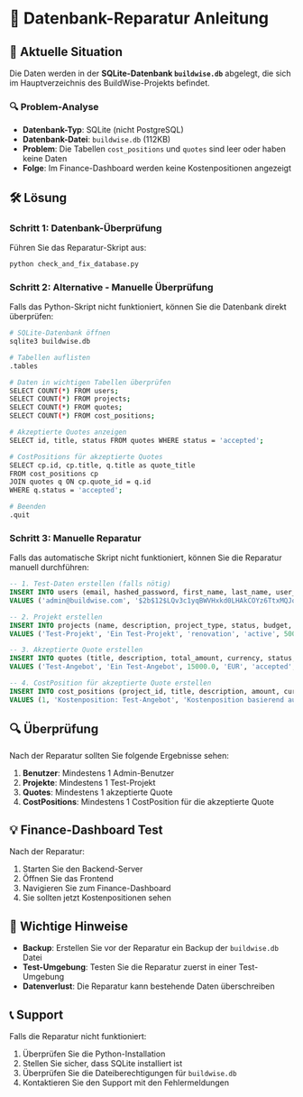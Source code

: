 # 🔧 Datenbank-Reparatur Anleitung

## 📍 Aktuelle Situation

Die Daten werden in der **SQLite-Datenbank `buildwise.db`** abgelegt, die sich im Hauptverzeichnis des BuildWise-Projekts befindet.

### 🔍 Problem-Analyse

- **Datenbank-Typ**: SQLite (nicht PostgreSQL)
- **Datenbank-Datei**: `buildwise.db` (112KB)
- **Problem**: Die Tabellen `cost_positions` und `quotes` sind leer oder haben keine Daten
- **Folge**: Im Finance-Dashboard werden keine Kostenpositionen angezeigt

## 🛠️ Lösung

### Schritt 1: Datenbank-Überprüfung

Führen Sie das Reparatur-Skript aus:

```bash
python check_and_fix_database.py
```

### Schritt 2: Alternative - Manuelle Überprüfung

Falls das Python-Skript nicht funktioniert, können Sie die Datenbank direkt überprüfen:

```bash
# SQLite-Datenbank öffnen
sqlite3 buildwise.db

# Tabellen auflisten
.tables

# Daten in wichtigen Tabellen überprüfen
SELECT COUNT(*) FROM users;
SELECT COUNT(*) FROM projects;
SELECT COUNT(*) FROM quotes;
SELECT COUNT(*) FROM cost_positions;

# Akzeptierte Quotes anzeigen
SELECT id, title, status FROM quotes WHERE status = 'accepted';

# CostPositions für akzeptierte Quotes
SELECT cp.id, cp.title, q.title as quote_title 
FROM cost_positions cp 
JOIN quotes q ON cp.quote_id = q.id 
WHERE q.status = 'accepted';

# Beenden
.quit
```

### Schritt 3: Manuelle Reparatur

Falls das automatische Skript nicht funktioniert, können Sie die Reparatur manuell durchführen:

```sql
-- 1. Test-Daten erstellen (falls nötig)
INSERT INTO users (email, hashed_password, first_name, last_name, user_type, is_active, is_verified, created_at, updated_at)
VALUES ('admin@buildwise.com', '$2b$12$LQv3c1yqBWVHxkd0LHAkCOYz6TtxMQJqhN8/LewdBPj4J/8qQqKqG', 'Admin', 'User', 'admin', 1, 1, datetime('now'), datetime('now'));

-- 2. Projekt erstellen
INSERT INTO projects (name, description, project_type, status, budget, address_street, address_zip, address_city, owner_id, created_at, updated_at)
VALUES ('Test-Projekt', 'Ein Test-Projekt', 'renovation', 'active', 50000.0, 'Teststraße 1', '12345', 'Teststadt', 1, datetime('now'), datetime('now'));

-- 3. Akzeptierte Quote erstellen
INSERT INTO quotes (title, description, total_amount, currency, status, company_name, contact_person, phone, email, project_id, service_provider_id, accepted_at, created_at, updated_at)
VALUES ('Test-Angebot', 'Ein Test-Angebot', 15000.0, 'EUR', 'accepted', 'Bauunternehmen', 'Max Mustermann', '+49 123 456789', 'max@example.com', 1, 1, datetime('now'), datetime('now'), datetime('now'));

-- 4. CostPosition für akzeptierte Quote erstellen
INSERT INTO cost_positions (project_id, title, description, amount, currency, category, cost_type, status, contractor_name, contractor_contact, contractor_phone, contractor_email, progress_percentage, paid_amount, quote_id, created_at, updated_at)
VALUES (1, 'Kostenposition: Test-Angebot', 'Kostenposition basierend auf Angebot: Test-Angebot', 15000.0, 'EUR', 'other', 'quote_accepted', 'active', 'Bauunternehmen', 'Max Mustermann', '+49 123 456789', 'max@example.com', 0.0, 0.0, 1, datetime('now'), datetime('now'));
```

## 🔍 Überprüfung

Nach der Reparatur sollten Sie folgende Ergebnisse sehen:

1. **Benutzer**: Mindestens 1 Admin-Benutzer
2. **Projekte**: Mindestens 1 Test-Projekt
3. **Quotes**: Mindestens 1 akzeptierte Quote
4. **CostPositions**: Mindestens 1 CostPosition für die akzeptierte Quote

## 💡 Finance-Dashboard Test

Nach der Reparatur:

1. Starten Sie den Backend-Server
2. Öffnen Sie das Frontend
3. Navigieren Sie zum Finance-Dashboard
4. Sie sollten jetzt Kostenpositionen sehen

## 🚨 Wichtige Hinweise

- **Backup**: Erstellen Sie vor der Reparatur ein Backup der `buildwise.db` Datei
- **Test-Umgebung**: Testen Sie die Reparatur zuerst in einer Test-Umgebung
- **Datenverlust**: Die Reparatur kann bestehende Daten überschreiben

## 📞 Support

Falls die Reparatur nicht funktioniert:

1. Überprüfen Sie die Python-Installation
2. Stellen Sie sicher, dass SQLite installiert ist
3. Überprüfen Sie die Dateiberechtigungen für `buildwise.db`
4. Kontaktieren Sie den Support mit den Fehlermeldungen 